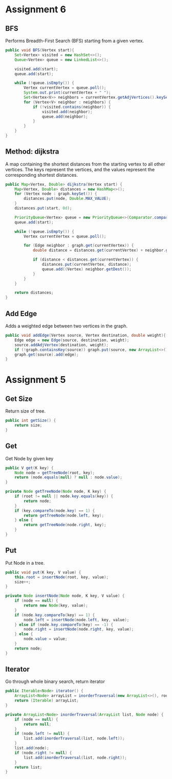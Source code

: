 # Assignment 6
## BFS
Performs Breadth-First Search (BFS) starting from a given vertex.
```java
public void BFS(Vertex start){
    Set<Vertex> visited = new HashSet<>();
    Queue<Vertex> queue = new LinkedList<>();

    visited.add(start);
    queue.add(start);

    while (!queue.isEmpty()) {
        Vertex currentVertex = queue.poll();
        System.out.print(currentVertex + " ");
        Set<Vertex<V>> neighbors = currentVertex.getAdjVertices().keySet();
        for (Vertex<V> neighbor : neighbors) {
            if (!visited.contains(neighbor)) {
                visited.add(neighbor);
                queue.add(neighbor);
            }
        }
    }
}
```
## Method: dijkstra
A map containing the shortest distances from the starting vertex to all other vertices. The keys represent the vertices, and the values represent the corresponding shortest distances.
```java
public Map<Vertex, Double> dijkstra(Vertex start) {
    Map<Vertex, Double> distances = new HashMap<>();
    for (Vertex node : graph.keySet()) {
        distances.put(node, Double.MAX_VALUE);
    }
    distances.put(start, 0d);

    PriorityQueue<Vertex> queue = new PriorityQueue<>(Comparator.comparingDouble(distances::get));
    queue.add(start);

    while (!queue.isEmpty()) {
        Vertex currentVertex = queue.poll();

        for (Edge neighbor : graph.get(currentVertex)) {
            double distance = distances.get(currentVertex) + neighbor.getWeight();

            if (distance < distances.get(currentVertex)) {
                distances.put(currentVertex, distance);
                queue.add((Vertex) neighbor.getDest());
            }
        }
    }

    return distances;
}
```
## Add Edge
Adds a weighted edge between two vertices in the graph.
```java
public void addEdge(Vertex source, Vertex destination, double weight){
    Edge edge = new Edge(source, destination, weight);
    source.addAdjVertex(destination, weight);
    if (!graph.containsKey(source)) graph.put(source, new ArrayList<>());
    graph.get(source).add(edge);
}
```



# Assignment 5
## Get Size
Return size of tree.
```java
public int getSize() {
    return size;
}
```
## Get
Get Node by given key
```java
public V get(K key) {
    Node node = getTreeNode(root, key);
    return (node.equals(null) ? null : node.value);
}

private Node getTreeNode(Node node, K key) {
    if (root != null || node.key.equals(key)) {
        return node;
    }
    if (key.compareTo(node.key) == 1) {
        return getTreeNode(node.left, key);
    } else {
        return getTreeNode(node.right, key);
    }
}
```
## Put
Put Node in a tree.
```java
public void put(K key, V value) {
    this.root = insertNode(root, key, value);
    size++;
}

private Node insertNode(Node node, K key, V value) {
    if (node == null) {
        return new Node(key, value);
    }
    if (node.key.compareTo(key) == 1) {
        node.left = insertNode(node.left, key, value);
    } else if (node.key.compareTo(key) == -1) {
        node.right = insertNode(node.right, key, value);
    } else {
        node.value = value;
    }
    return node;
}
```
## Iterator
Go through whole binary search, return iterator
```java
public Iterable<Node> iterator() {
    ArrayList<Node> arrayList = inorderTraversal(new ArrayList<>(), root);
    return (Iterable) arrayList;
}

private ArrayList<Node> inorderTraversal(ArrayList list, Node node) {
    if (node == null) {
        return null;
    }
    if (node.left != null) {
        list.add(inorderTraversal(list, node.left));
    }
    list.add(node);
    if (node.right != null) {
        list.add(inorderTraversal(list, node.right));
    }
    return list;
}
```

